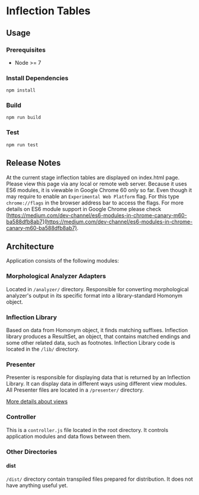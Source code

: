 # Inflection Tables

## Usage

### Prerequisites

* Node >= 7

### Install Dependencies

`npm install`

### Build

`npm run build`

### Test

`npm run test`


## Release Notes
At the current stage inflection tables are displayed on index.html page. Please view this page via any local or remote web server. Because it uses ES6 modules, it is viewable in Google Chrome 60 only so far. Even though it may require to enable an `Experimental Web Platform` flag. For this type `chrome://flags` in the browser address bar to access the flags. For more details on ES6 module support in Google Chrome please check [https://medium.com/dev-channel/es6-modules-in-chrome-canary-m60-ba588dfb8ab7](https://medium.com/dev-channel/es6-modules-in-chrome-canary-m60-ba588dfb8ab7).

## Architecture
Application consists of the following modules:

### Morphological Analyzer Adapters
Located in `/analyzer/` directory. Responsible for converting morphological analyzer's output in its specific format into a library-standard Homonym object.

### Inflection Library
Based on data from Homonym object, it finds matching suffixes. Inflection library produces a ResultSet, an object, that contains matched endings and some other related data, such as footnotes. Inflection Library code is located in the `/lib/` directory.

### Presenter
Presenter is responsible for displaying data that is returned by an Inflection Library. It can display data in different ways using different view modules. All Presenter files are located in a `/presenter/` directory.

[More details about views](presenter/views/VIEWS.md)

### Controller
This is a `controller.js` file located in the root directory. It controls application modules and data flows between them.

### Other Directories
#### dist
`/dist/` directory contain transpiled files prepared for distribution. It does not have anything useful yet.

